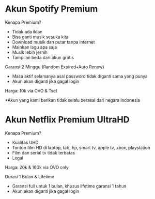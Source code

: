 # Akun Spotify Premium

Kenapa Premium?
- Tidak ada iklan
- Bisa ganti musik sesuka kita
- Download musik dan putar tanpa internet
- Mainkan lagu apa saja
- Musik lebih jernih
- Tampilan beda dari akun gratis

Garansi 2 Minggu (Random Expired+Auto Renew)
- Masa aktif selamanya asal password tidak diganti sama yang punya
- Akun akan diganti jika gagal login

Harga: 10k via OVO & Tsel

*Akun yang kami berikan tidak selalu berasal dari negara Indonesia

# Akun Netflix Premium UltraHD 

Kenapa Premium?
- Kualitas UHD
- Tonton film HD di laptop, tab, hp, smart tv, apple tv, xbox, playstation
- Film dan serial tv tidak terbatas
- Legal

Harga: 20k & 160k via OVO only

Durasi 1 Bulan & Lifetime
- Garansi full untuk 1 bulan, khusus lifetime garansi 1 tahun
- Akun akan diganti jika gagal login
